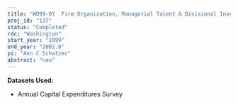 ```yaml
---
title: "WO99-07  Firm Organization, Managerial Talent & Divisional Investment"
proj_id: "137"
status: "Completed"
rdc: "Washington"
start_year: "1999"
end_year: "2002.0"
pi: "Ann C Schatzer"
abstract: "nan"
---
```


**Datasets Used:**

  - Annual Capital Expenditures Survey 

